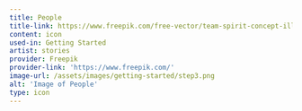 ```yaml
---
title: People
title-link: https://www.freepik.com/free-vector/team-spirit-concept-illustration_7079890.htm
content: icon
used-in: Getting Started
artist: stories
provider: Freepik
provider-link: 'https://www.freepik.com/'
image-url: /assets/images/getting-started/step3.png
alt: 'Image of People'
type: icon
---
```

